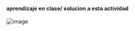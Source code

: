 #### aprendizaje en clase/ solucion a esta actividad

![image](https://github.com/user-attachments/assets/42fbfddc-7ded-4c77-a7ae-969b0a7634a6)
